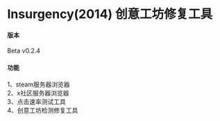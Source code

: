 # Insurgency(2014) 创意工坊修复工具

#### 版本
Beta v0.2.4

#### 功能
1、steam服务器浏览器
<br>2、x社区服务器浏览器
<br>3、点击速率测试工具
<br>4、创意工坊检测修复工具